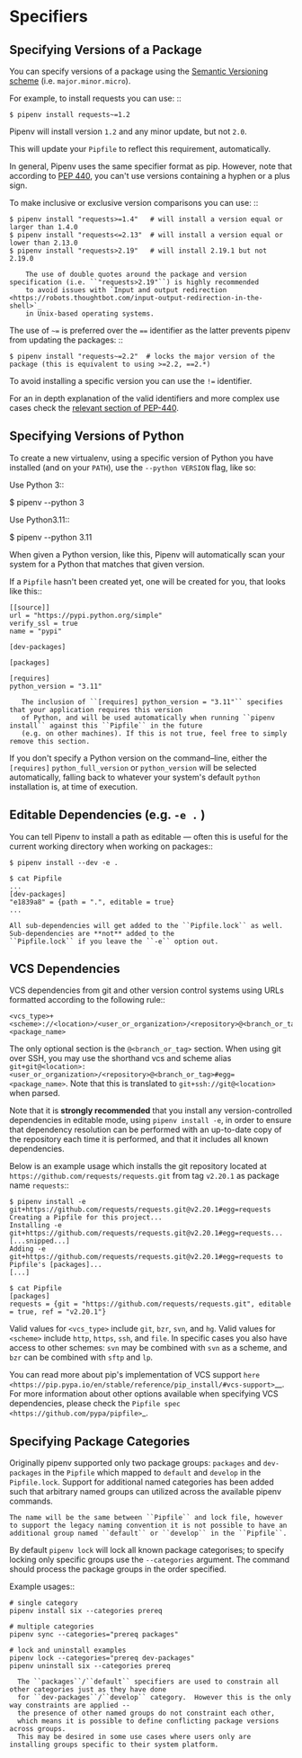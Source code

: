 # Specifiers


## Specifying Versions of a Package

You can specify versions of a package using the [Semantic Versioning scheme](https://semver.org/)
(i.e. ``major.minor.micro``).

For example, to install requests you can use: ::

    $ pipenv install requests~=1.2

Pipenv will install version ``1.2`` and any minor update, but not ``2.0``.

This will update your ``Pipfile`` to reflect this requirement, automatically.

In general, Pipenv uses the same specifier format as pip. However, note that according to [PEP 440](https://www.python.org/dev/peps/pep-0440/),
you can't use versions containing a hyphen or a plus sign.

To make inclusive or exclusive version comparisons you can use: ::

    $ pipenv install "requests>=1.4"   # will install a version equal or larger than 1.4.0
    $ pipenv install "requests<=2.13"  # will install a version equal or lower than 2.13.0
    $ pipenv install "requests>2.19"   # will install 2.19.1 but not 2.19.0

```{note}
    The use of double quotes around the package and version specification (i.e. ``"requests>2.19"``) is highly recommended
    to avoid issues with `Input and output redirection <https://robots.thoughtbot.com/input-output-redirection-in-the-shell>`_
    in Unix-based operating systems.
```

The use of ``~=`` is preferred over the ``==`` identifier as the latter prevents pipenv from updating the packages:  ::

    $ pipenv install "requests~=2.2"  # locks the major version of the package (this is equivalent to using >=2.2, ==2.*)

To avoid installing a specific version you can use the ``!=`` identifier.

For an in depth explanation of the valid identifiers and more complex use cases check 
the [relevant section of PEP-440]( https://www.python.org/dev/peps/pep-0440/#version-specifiers).

## Specifying Versions of Python

To create a new virtualenv, using a specific version of Python you have installed (and
on your ``PATH``), use the ``--python VERSION`` flag, like so:

Use Python 3::

   $ pipenv --python 3

Use Python3.11::

   $ pipenv --python 3.11


When given a Python version, like this, Pipenv will automatically scan your system for a Python that matches that given version.

If a ``Pipfile`` hasn't been created yet, one will be created for you, that looks like this::

    [[source]]
    url = "https://pypi.python.org/simple"
    verify_ssl = true
    name = "pypi"

    [dev-packages]

    [packages]

    [requires]
    python_version = "3.11"

```{note}
   The inclusion of ``[requires] python_version = "3.11"`` specifies that your application requires this version
   of Python, and will be used automatically when running ``pipenv install`` against this ``Pipfile`` in the future
   (e.g. on other machines). If this is not true, feel free to simply remove this section.
```

If you don't specify a Python version on the command–line, either the ``[requires]`` ``python_full_version`` or ``python_version`` will be selected
automatically, falling back to whatever your system's default ``python`` installation is, at time of execution.


## Editable Dependencies (e.g. ``-e .`` )

You can tell Pipenv to install a path as editable — often this is useful for
the current working directory when working on packages::

    $ pipenv install --dev -e .

    $ cat Pipfile
    ...
    [dev-packages]
    "e1839a8" = {path = ".", editable = true}
    ...
```{note}
All sub-dependencies will get added to the ``Pipfile.lock`` as well. Sub-dependencies are **not** added to the
``Pipfile.lock`` if you leave the ``-e`` option out.
```

## VCS Dependencies

VCS dependencies from git and other version control systems using URLs formatted according to the following rule::

    <vcs_type>+<scheme>://<location>/<user_or_organization>/<repository>@<branch_or_tag>#egg=<package_name>

The only optional section is the ``@<branch_or_tag>`` section.  When using git over SSH, you may use the shorthand vcs and scheme alias ``git+git@<location>:<user_or_organization>/<repository>@<branch_or_tag>#egg=<package_name>``. Note that this is translated to ``git+ssh://git@<location>`` when parsed.

Note that it is **strongly recommended** that you install any version-controlled dependencies in editable mode, using ``pipenv install -e``, in order to ensure that dependency resolution can be performed with an up-to-date copy of the repository each time it is performed, and that it includes all known dependencies.

Below is an example usage which installs the git repository located at ``https://github.com/requests/requests.git`` from tag ``v2.20.1`` as package name ``requests``::

    $ pipenv install -e git+https://github.com/requests/requests.git@v2.20.1#egg=requests
    Creating a Pipfile for this project...
    Installing -e git+https://github.com/requests/requests.git@v2.20.1#egg=requests...
    [...snipped...]
    Adding -e git+https://github.com/requests/requests.git@v2.20.1#egg=requests to Pipfile's [packages]...
    [...]

    $ cat Pipfile
    [packages]
    requests = {git = "https://github.com/requests/requests.git", editable = true, ref = "v2.20.1"}

Valid values for ``<vcs_type>`` include ``git``, ``bzr``, ``svn``, and ``hg``.  Valid values for ``<scheme>`` include ``http``, ``https``, ``ssh``, and ``file``.  In specific cases you also have access to other schemes: ``svn`` may be combined with ``svn`` as a scheme, and ``bzr`` can be combined with ``sftp`` and ``lp``.

You can read more about pip's implementation of VCS support `here <https://pip.pypa.io/en/stable/reference/pip_install/#vcs-support>`__. For more information about other options available when specifying VCS dependencies, please check the `Pipfile spec <https://github.com/pypa/pipfile>`_.


## Specifying Package Categories

Originally pipenv supported only two package groups:  ``packages`` and ``dev-packages`` in the ``Pipfile`` which mapped to ``default`` and ``develop`` in the ``Pipfile.lock``.   Support for additional named categories has been added such that arbitrary named groups can utilized across the available pipenv commands.

```{note}
The name will be the same between ``Pipfile`` and lock file, however to support the legacy naming convention it is not possible to have an additional group named ``default`` or ``develop`` in the ``Pipfile``.
```

By default ``pipenv lock`` will lock all known package categorises; to specify locking only specific groups use the ``--categories`` argument.
The command should process the package groups in the order specified.

Example usages::

	# single category
	pipenv install six --categories prereq

	# multiple categories
	pipenv sync --categories="prereq packages"

	# lock and uninstall examples
	pipenv lock --categories="prereq dev-packages"
	pipenv uninstall six --categories prereq


```{note}
  The ``packages``/``default`` specifiers are used to constrain all other categories just as they have done 
  for ``dev-packages``/``develop`` category.  However this is the only way constraints are applied -- 
  the presence of other named groups do not constraint each other, 
  which means it is possible to define conflicting package versions across groups.  
  This may be desired in some use cases where users only are installing groups specific to their system platform.
```
